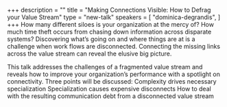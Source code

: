 +++
description = ""
title = "Making Connections Visible: How to Defrag your Value Stream"
type = "new-talk"
speakers = [
        "dominica-degrandis",
]
+++
How many different siloes is your organization at the mercy of? How much time theft occurs from chasing down information across disparate systems? Discovering what’s going on and where things are at is a challenge when work flows are disconnected. Connecting the missing links across the value stream can reveal the elusive big picture.

This talk addresses the challenges of a fragmented value stream and reveals how to improve your organization’s performance with a spotlight on connectivity. Three points will be discussed: Complexity drives necessary specialization Specialization causes expensive disconnects How to deal with the resulting communication debt from a disconnected value stream